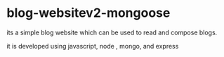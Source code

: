 # blog-websitev2-mongoose
its a simple blog website which can be used to read and compose blogs.

it is developed  using javascript, node , mongo, and express
